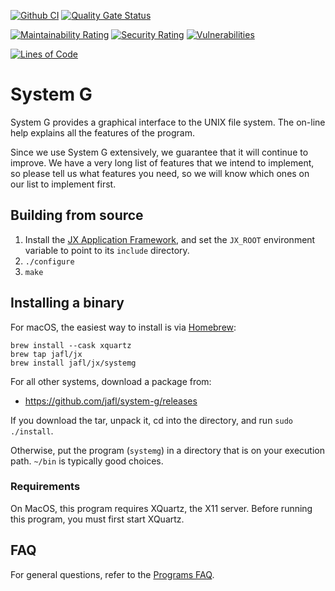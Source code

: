 [![Github CI](https://github.com/jafl/system-g/actions/workflows/ci.yml/badge.svg)](https://github.com/jafl/system-g/actions/workflows/ci.yml)
[![Quality Gate Status](https://sonarcloud.io/api/project_badges/measure?branch=main&project=jafl_system-g&metric=alert_status)](https://sonarcloud.io/dashboard?id=jafl_system-g&branch=main)

[![Maintainability Rating](https://sonarcloud.io/api/project_badges/measure?branch=main&project=jafl_system-g&metric=sqale_rating)](https://sonarcloud.io/dashboard?id=jafl_system-g&branch=main)
[![Security Rating](https://sonarcloud.io/api/project_badges/measure?branch=main&project=jafl_system-g&metric=security_rating)](https://sonarcloud.io/dashboard?id=jafl_system-g&branch=main)
[![Vulnerabilities](https://sonarcloud.io/api/project_badges/measure?branch=main&project=jafl_system-g&metric=vulnerabilities)](https://sonarcloud.io/dashboard?id=jafl_system-g&branch=main)

[![Lines of Code](https://sonarcloud.io/api/project_badges/measure?branch=main&project=jafl_system-g&metric=ncloc)](https://sonarcloud.io/dashboard?id=jafl_system-g&branch=main)

# System G

System G provides a graphical interface to the UNIX file system.  The on-line help explains all the features of the program.

Since we use System G extensively, we guarantee that it will continue to improve.  We have a very long list of features that we intend to implement, so please tell us what features you need, so we will know which ones on our list to implement first.


## Building from source

1. Install the [JX Application Framework](https://github.com/jafl/jx_application_framework),  and set the `JX_ROOT` environment variable to point to its `include` directory.
1. `./configure`
1. `make`


## Installing a binary

For macOS, the easiest way to install is via [Homebrew](https://brew.sh):

    brew install --cask xquartz
    brew tap jafl/jx
    brew install jafl/jx/systemg

For all other systems, download a package from:

* https://github.com/jafl/system-g/releases

If you download the tar, unpack it, cd into the directory, and run `sudo ./install`.

Otherwise, put the program (`systemg`) in a directory that is on your execution path.  `~/bin` is typically good choices.

### Requirements

On MacOS, this program requires XQuartz, the X11 server.  Before running this program, you must first start XQuartz.


## FAQ

For general questions, refer to the [Programs FAQ](https://github.com/jafl/jx_application_framework/blob/master/APPS.md).
